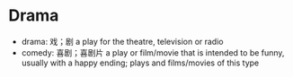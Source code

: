 # Drama

- drama: 戏；剧 a play for the theatre, television or radio
- comedy: 喜剧；喜剧片 a play or film/movie that is intended to be funny, usually with a happy ending; plays and films/movies of this type
